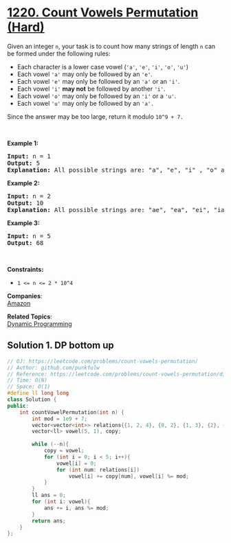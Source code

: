 # [1220. Count Vowels Permutation (Hard)](https://leetcode.com/problems/count-vowels-permutation/)

<p>Given an integer <code>n</code>, your task is to count how many strings of length <code>n</code> can be formed under the following rules:</p>

<ul>
	<li>Each character is a lower case vowel&nbsp;(<code>'a'</code>, <code>'e'</code>, <code>'i'</code>, <code>'o'</code>, <code>'u'</code>)</li>
	<li>Each vowel&nbsp;<code>'a'</code> may only be followed by an <code>'e'</code>.</li>
	<li>Each vowel&nbsp;<code>'e'</code> may only be followed by an <code>'a'</code>&nbsp;or an <code>'i'</code>.</li>
	<li>Each vowel&nbsp;<code>'i'</code> <strong>may not</strong> be followed by another <code>'i'</code>.</li>
	<li>Each vowel&nbsp;<code>'o'</code> may only be followed by an <code>'i'</code> or a&nbsp;<code>'u'</code>.</li>
	<li>Each vowel&nbsp;<code>'u'</code> may only be followed by an <code>'a'.</code></li>
</ul>

<p>Since the answer&nbsp;may be too large,&nbsp;return it modulo <code>10^9 + 7.</code></p>

<p>&nbsp;</p>
<p><strong>Example 1:</strong></p>

<pre><strong>Input:</strong> n = 1
<strong>Output:</strong> 5
<strong>Explanation:</strong> All possible strings are: "a", "e", "i" , "o" and "u".
</pre>

<p><strong>Example 2:</strong></p>

<pre><strong>Input:</strong> n = 2
<strong>Output:</strong> 10
<strong>Explanation:</strong> All possible strings are: "ae", "ea", "ei", "ia", "ie", "io", "iu", "oi", "ou" and "ua".
</pre>

<p><strong>Example 3:&nbsp;</strong></p>

<pre><strong>Input:</strong> n = 5
<strong>Output:</strong> 68</pre>

<p>&nbsp;</p>
<p><strong>Constraints:</strong></p>

<ul>
	<li><code>1 &lt;= n &lt;= 2 * 10^4</code></li>
</ul>


**Companies**:  
[Amazon](https://leetcode.com/company/amazon)

**Related Topics**:  
[Dynamic Programming](https://leetcode.com/tag/dynamic-programming/)

## Solution 1. DP bottom up

```cpp
// OJ: https://leetcode.com/problems/count-vowels-permutation/
// Author: github.com/punkfulw
// Reference: https://leetcode.com/problems/count-vowels-permutation/discuss/398173/C%2B%2B-Bottom-up-Recursive-DPs-O(n)-and-Matrix-Exponentiation-O(logn)
// Time: O(N)
// Space: O(1)
#define ll long long
class Solution {
public:
    int countVowelPermutation(int n) {
        int mod = 1e9 + 7;
        vector<vector<int>> relations{{1, 2, 4}, {0, 2}, {1, 3}, {2}, {2, 3}};
        vector<ll> vowel(5, 1), copy;
        
        while (--n){
            copy = vowel;
            for (int i = 0; i < 5; i++){
                vowel[i] = 0;
                for (int num: relations[i])
                    vowel[i] += copy[num], vowel[i] %= mod;
            }
        }
        ll ans = 0;
        for (int i: vowel){
            ans += i, ans %= mod;
        }
        return ans;
    }
};
```
